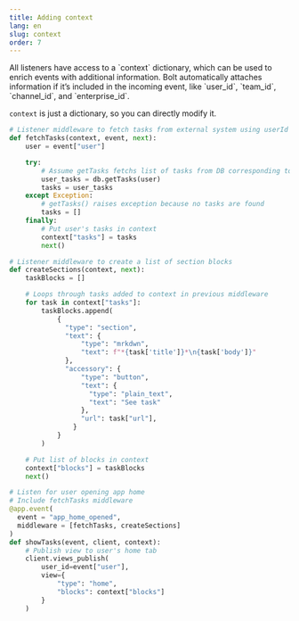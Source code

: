 ```yaml
---
title: Adding context
lang: en
slug: context
order: 7
---
```


<div class="section-content">
All listeners have access to a `context` dictionary, which can be used to enrich events with additional information. Bolt automatically attaches information if it’s included in the incoming event, like `user_id`, `team_id`, `channel_id`, and `enterprise_id`.

`context` is just a dictionary, so you can directly modify it.
</div>

```python
# Listener middleware to fetch tasks from external system using userId
def fetchTasks(context, event, next):
    user = event["user"]

    try:
        # Assume getTasks fetchs list of tasks from DB corresponding to user ID
        user_tasks = db.getTasks(user)
        tasks = user_tasks
    except Exception:
        # getTasks() raises exception because no tasks are found
        tasks = []
    finally:
        # Put user's tasks in context
        context["tasks"] = tasks
        next()

# Listener middleware to create a list of section blocks
def createSections(context, next):
    taskBlocks = []

    # Loops through tasks added to context in previous middleware
    for task in context["tasks"]:
        taskBlocks.append(
            {
              "type": "section",
              "text": {
                  "type": "mrkdwn",
                  "text": f"*{task['title']}*\n{task['body']}"
              },
              "accessory": {
                  "type": "button",
                  "text": {
                    "type": "plain_text",
                    "text": "See task"
                  },
                  "url": task["url"],
                }
            }
        )

    # Put list of blocks in context
    context["blocks"] = taskBlocks
    next()

# Listen for user opening app home
# Include fetchTasks middleware
@app.event(
  event = "app_home_opened",
  middleware = [fetchTasks, createSections]
)
def showTasks(event, client, context):
    # Publish view to user's home tab
    client.views_publish(
        user_id=event["user"],
        view={
            "type": "home",
            "blocks": context["blocks"]
        }
    )
```
